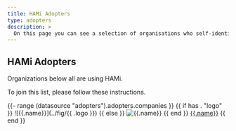 ```yaml
---
title: HAMi Adopters
type: adopters
description: >
  On this page you can see a selection of organisations who self-identified as using Kepler.
---
```


## HAMi Adopters

Organizations below all are using HAMi.

To join this list, please follow these instructions.

{{- range (datasource "adopters").adopters.companies }}
{{ if has . "logo" }}
![{{.name}}](../fig/{{ .logo }})
{{ else }}
![{{.name}}](../fig/logos/default.svg)
{{ end }}
[{{.name}}]({{.url}})
{{ end }}
